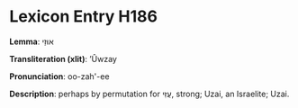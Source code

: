 # Lexicon Entry H186

**Lemma**: אוּזַי

**Transliteration (xlit)**: ʼÛwzay

**Pronunciation**: oo-zah'-ee

**Description**:
perhaps by permutation for עֻזִּי, strong; Uzai, an Israelite; Uzai.
